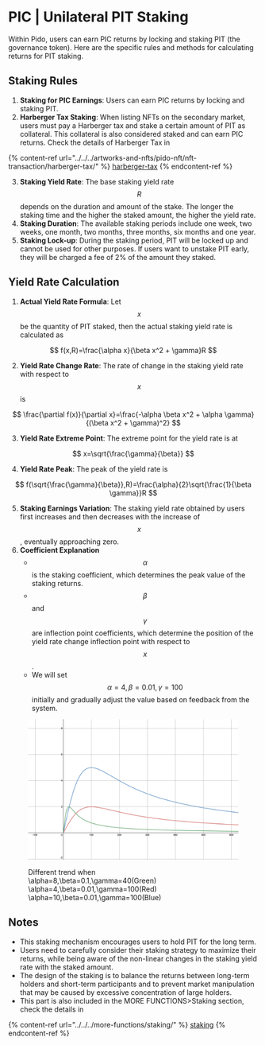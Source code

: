 # PIC | Unilateral PIT Staking

Within Pido, users can earn PIC returns by locking and staking PIT (the governance token). Here are the specific rules and methods for calculating returns for PIT staking.

## **Staking Rules**

1. **Staking for PIC Earnings**: Users can earn PIC returns by locking and staking PIT.
2. **Harberger Tax Staking**: When listing NFTs on the secondary market, users must pay a Harberger tax and stake a certain amount of PIT as collateral. This collateral is also considered staked and can earn PIC returns. Check the details of Harberger Tax in&#x20;

{% content-ref url="../../../artworks-and-nfts/pido-nft/nft-transaction/harberger-tax/" %}
[harberger-tax](../../../artworks-and-nfts/pido-nft/nft-transaction/harberger-tax/)
{% endcontent-ref %}

3. **Staking Yield Rate**: The base staking yield rate $$R$$ depends on the duration and amount of the stake. The longer the staking time and the higher the staked amount, the higher the yield rate.
4. **Staking Duration**: The available staking periods include one week, two weeks, one month, two months, three months, six months and one year.
5. **Staking Lock-up**: During the staking period, PIT will be locked up and cannot be used for other purposes. If users want to unstake PIT early, they will be charged a fee of 2% of the amount they staked.

## **Yield Rate Calculation**

1. **Actual Yield Rate Formula**:  Let $$x$$ be the quantity of PIT staked, then the actual staking yield rate is calculated as&#x20;

$$
f(x,R)=\frac{\alpha x}{\beta x^2 + \gamma}R
$$

2. **Yield Rate Change Rate**: The rate of change in the staking yield rate with respect to $$x$$ is&#x20;

$$
\frac{\partial f(x)}{\partial x}=\frac{-\alpha \beta x^2 + \alpha \gamma}{(\beta x^2 + \gamma)^2}
$$

3. **Yield Rate Extreme Point**: The extreme point for the yield rate is at

$$
x=\sqrt{\frac{\gamma}{\beta}}
$$

4. **Yield Rate Peak**: The peak of the yield rate is

$$
f(\sqrt{\frac{\gamma}{\beta}},R)=\frac{\alpha}{2}\sqrt{\frac{1}{\beta \gamma}}R
$$

5. **Staking Earnings Variation**: The staking yield rate obtained by users first increases and then decreases with the increase of $$x$$, eventually approaching zero.
6. **Coefficient Explanation**
   * $$\alpha$$ is the staking coefficient, which determines the peak value of the staking returns.
   * $$\beta$$ and $$\gamma$$ are inflection point coefficients, which determine the position of the yield rate change inflection point with respect to $$x$$.
   * We will set $$\alpha=4,\beta=0.01,\gamma=100$$ initially and gradually adjust the value based on feedback from the system.

<figure><img src="../../../.gitbook/assets/APY Rate.png" alt=""><figcaption><p>Different trend when<br><span class="math">\alpha=8,\beta=0.1,\gamma=40</span>(Green)<br><span class="math">\alpha=4,\beta=0.01,\gamma=100</span>(Red)<br><span class="math">\alpha=10,\beta=0.01,\gamma=100</span>(Blue)</p></figcaption></figure>

## **Notes**

* This staking mechanism encourages users to hold PIT for the long term.
* Users need to carefully consider their staking strategy to maximize their returns, while being aware of the non-linear changes in the staking yield rate with the staked amount.
* The design of the staking is to balance the returns between long-term holders and short-term participants and to prevent market manipulation that may be caused by excessive concentration of large holders.
* This part is also included in the MORE FUNCTIONS>Staking section,   check the details in&#x20;

{% content-ref url="../../../more-functions/staking/" %}
[staking](../../../more-functions/staking/)
{% endcontent-ref %}

